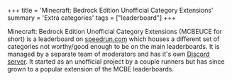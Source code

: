 +++
title = 'Minecraft: Bedrock Edition Unofficial Category Extensions'
summary = 'Extra categories'
tags = ["leaderboard"]
+++

Minecraft: Bedrock Edition Unofficial Category Extensions (MCBEUCE for
short) is a leaderboard on [speedrun.com](https://speedrun.com/mcbeuce)
which houses a different set of categories not worthy/good enough to be
on the main leaderboards. It is managed by a separate team of moderators
and has it's own [Discord server](https://discord.gg/AApQttKaBA). It
started as an unofficial project by a couple runners but has since grown
to a popular extension of the MCBE leaderboards.
